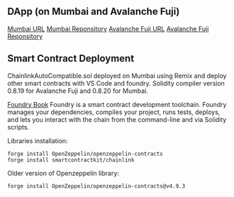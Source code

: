 ## DApp (on Mumbai and Avalanche Fuji)
[Mumbai URL](https://chainlink-constellation-hackathon.vercel.app/)
[Mumbai Reponsitory](https://github.com/cscxxx553/Chainlink_Constellation_Hackathon)
[Avalanche Fuji URL](https://chainlink-constellation-hackathon-avalanche.vercel.app/)
[Avalanche Fuji Reponsitory](https://github.com/cscxxx553/Chainlink_Constellation_Hackathon_Avalanche)

## Smart Contract Deployment
ChainlinkAutoCompatible.sol deployed on Mumbai using Remix and deploy other smart contracts with VS Code and foundry.
Solidity compiler version 0.8.19 for Avalanche Fuji and 0.8.20 for Mumbai.

[Foundry Book](https://book.getfoundry.sh/)
Foundry is a smart contract development toolchain.
Foundry manages your dependencies, compiles your project, runs tests, deploys, and lets you interact with the chain from the command-line and via Solidity scripts.

Libraries installation:
```
forge install OpenZeppelin/openzeppelin-contracts
forge install smartcontractkit/chainlink
```

Older version of Openzeppelin library:
```
forge install OpenZeppelin/openzeppelin-contracts@v4.9.3
```


